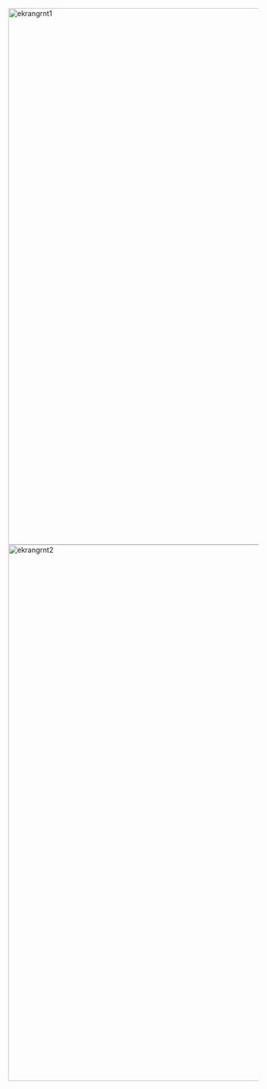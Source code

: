 <img width="1919" height="1079" alt="ekrangrnt1" src="https://github.com/user-attachments/assets/0c792f78-1573-48ee-be75-f66012407123" />
<img width="1919" height="1079" alt="ekrangrnt2" src="https://github.com/user-attachments/assets/aa6ad8fd-c594-4a7d-95a7-82a5e1ed29fc" />
